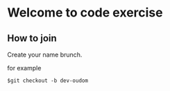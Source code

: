 # Welcome to code exercise


## How to join
Create your name brunch.

for example

```
$git checkout -b dev-oudom
```
